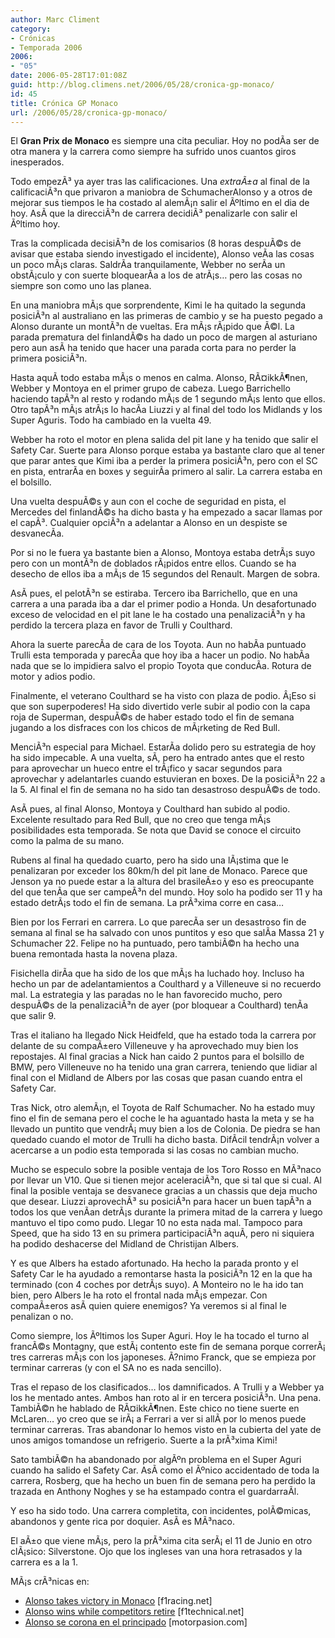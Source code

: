 ```yaml
---
author: Marc Climent
category:
- Crónicas
- Temporada 2006
2006:
- "05"
date: 2006-05-28T17:01:08Z
guid: http://blog.climens.net/2006/05/28/cronica-gp-monaco/
id: 45
title: Crónica GP Monaco
url: /2006/05/28/cronica-gp-monaco/
---
```


El **Gran Prix de Monaco** es siempre una cita peculiar. Hoy no podÃ­a ser de otra manera y la carrera como siempre ha sufrido unos cuantos giros inesperados.

Todo empezÃ³ ya ayer tras las calificaciones. Una _extraÃ±a_ al final de la calificaciÃ³n que privaron a maniobra de SchumacherAlonso y a otros de mejorar sus tiempos le ha costado al alemÃ¡n salir el Ãºltimo en el dia de hoy. AsÃ­ que la direcciÃ³n de carrera decidiÃ³ penalizarle con salir el Ãºltimo hoy.
  
Tras la complicada decisiÃ³n de los comisarios (8 horas despuÃ©s de avisar que estaba siendo investigado el incidente), Alonso veÃ­a las cosas un poco mÃ¡s claras. SaldrÃ­a tranquilamente, Webber no serÃ­a un obstÃ¡culo y con suerte bloquearÃ­a a los de atrÃ¡s&#8230; pero las cosas no siempre son como uno las planea.

En una maniobra mÃ¡s que sorprendente, Kimi le ha quitado la segunda posiciÃ³n al australiano en las primeras de cambio y se ha puesto pegado a Alonso durante un montÃ³n de vueltas. Era mÃ¡s rÃ¡pido que Ã©l. La parada prematura del finlandÃ©s ha dado un poco de margen al asturiano pero aun asÃ­ ha tenido que hacer una parada corta para no perder la primera posiciÃ³n.

Hasta aquÃ­ todo estaba mÃ¡s o menos en calma. Alonso, RÃ¤ikkÃ¶nen, Webber y Montoya en el primer grupo de cabeza. Luego Barrichello haciendo tapÃ³n al resto y rodando mÃ¡s de 1 segundo mÃ¡s lento que ellos. Otro tapÃ³n mÃ¡s atrÃ¡s lo hacÃ­a Liuzzi y al final del todo los Midlands y los Super Aguris. Todo ha cambiado en la vuelta 49.

Webber ha roto el motor en plena salida del pit lane y ha tenido que salir el Safety Car. Suerte para Alonso porque estaba ya bastante claro que al tener que parar antes que Kimi iba a perder la primera posiciÃ³n, pero con el SC en pista, entrarÃ­a en boxes y seguirÃ­a primero al salir. La carrera estaba en el bolsillo.

Una vuelta despuÃ©s y aun con el coche de seguridad en pista, el Mercedes del finlandÃ©s ha dicho basta y ha empezado a sacar llamas por el capÃ³. Cualquier opciÃ³n a adelantar a Alonso en un despiste se desvanecÃ­a.

Por si no le fuera ya bastante bien a Alonso, Montoya estaba detrÃ¡s suyo pero con un montÃ³n de doblados rÃ¡pidos entre ellos. Cuando se ha desecho de ellos iba a mÃ¡s de 15 segundos del Renault. Margen de sobra.

AsÃ­ pues, el pelotÃ³n se estiraba. Tercero iba Barrichello, que en una carrera a una parada iba a dar el primer podio a Honda. Un desafortunado exceso de velocidad en el pit lane le ha costado una penalizaciÃ³n y ha perdido la tercera plaza en favor de Trulli y Coulthard.

Ahora la suerte parecÃ­a de cara de los Toyota. Aun no habÃ­a puntuado Trulli esta temporada y parecÃ­a que hoy iba a hacer un podio. No habÃ­a nada que se lo impidiera salvo el propio Toyota que conducÃ­a. Rotura de motor y adios podio.

Finalmente, el veterano Coulthard se ha visto con plaza de podio. Â¡Eso si que son superpoderes! Ha sido divertido verle subir al podio con la capa roja de Superman, despuÃ©s de haber estado todo el fin de semana jugando a los disfraces con los chicos de mÃ¡rketing de Red Bull.

MenciÃ³n especial para Michael. EstarÃ­a dolido pero su estrategia de hoy ha sido impecable. A una vuelta, sÃ­, pero ha entrado antes que el resto para aprovechar un hueco entre el trÃ¡fico y sacar segundos para aprovechar y adelantarles cuando estuvieran en boxes. De la posiciÃ³n 22 a la 5. Al final el fin de semana no ha sido tan desastroso despuÃ©s de todo.

<!--more-->

AsÃ­ pues, al final Alonso, Montoya y Coulthard han subido al podio. Excelente resultado para Red Bull, que no creo que tenga mÃ¡s posibilidades esta temporada. Se nota que David se conoce el circuito como la palma de su mano.

Rubens al final ha quedado cuarto, pero ha sido una lÃ¡stima que le penalizaran por exceder los 80km/h del pit lane de Monaco. Parece que Jenson ya no puede estar a la altura del brasileÃ±o y eso es preocupante del que tenÃ­a que ser campeÃ³n del mundo. Hoy solo ha podido ser 11 y ha estado detrÃ¡s todo el fin de semana. La prÃ³xima corre en casa&#8230;

Bien por los Ferrari en carrera. Lo que parecÃ­a ser un desastroso fin de semana al final se ha salvado con unos puntitos y eso que salÃ­a Massa 21 y Schumacher 22. Felipe no ha puntuado, pero tambiÃ©n ha hecho una buena remontada hasta la novena plaza.

Fisichella dirÃ­a que ha sido de los que mÃ¡s ha luchado hoy. Incluso ha hecho un par de adelantamientos a Coulthard y a Villeneuve si no recuerdo mal. La estrategia y las paradas no le han favorecido mucho, pero despuÃ©s de la penalizaciÃ³n de ayer (por bloquear a Coulthard) tenÃ­a que salir 9.

Tras el italiano ha llegado Nick Heidfeld, que ha estado toda la carrera por delante de su compaÃ±ero Villeneuve y ha aprovechado muy bien los repostajes. Al final gracias a Nick han caido 2 puntos para el bolsillo de BMW, pero Villeneuve no ha tenido una gran carrera, teniendo que lidiar al final con el Midland de Albers por las cosas que pasan cuando entra el Safety Car.

Tras Nick, otro alemÃ¡n, el Toyota de Ralf Schumacher. No ha estado muy fino el fin de semana pero el coche le ha aguantado hasta la meta y se ha llevado un puntito que vendrÃ¡ muy bien a los de Colonia. De piedra se han quedado cuando el motor de Trulli ha dicho basta. DifÃ­cil tendrÃ¡n volver a acercarse a un podio esta temporada si las cosas no cambian mucho.
  
Mucho se especulo sobre la posible ventaja de los Toro Rosso en MÃ³naco por llevar un V10. Que si tienen mejor aceleraciÃ³n, que si tal que si cual. Al final la posible ventaja se desvanece gracias a un chassis que deja mucho que desear. Liuzzi aprovechÃ³ su posiciÃ³n para hacer un buen tapÃ³n a todos los que venÃ­an detrÃ¡s durante la primera mitad de la carrera y luego mantuvo el tipo como pudo. Llegar 10 no esta nada mal. Tampoco para Speed, que ha sido 13 en su primera participaciÃ³n aquÃ­, pero ni siquiera ha podido deshacerse del Midland de Christijan Albers.

Y es que Albers ha estado afortunado. Ha hecho la parada pronto y el Safety Car le ha ayudado a remontarse hasta la posiciÃ³n 12 en la que ha terminado (con 4 coches por detrÃ¡s suyo). A Monteiro no le ha ido tan bien, pero Albers le ha roto el frontal nada mÃ¡s empezar. Con compaÃ±eros asÃ­ quien quiere enemigos? Ya veremos si al final le penalizan o no.

Como siempre, los Ãºltimos los Super Aguri. Hoy le ha tocado el turno al francÃ©s Montagny, que estÃ¡ contento este fin de semana porque correrÃ¡ tres carreras mÃ¡s con los japoneses. Ã?nimo Franck, que se empieza por terminar carreras (y con el SA no es nada sencillo).

Tras el repaso de los clasificados&#8230; los damnificados. A Trulli y a Webber ya los he mentado antes. Ambos han roto al ir en tercera posiciÃ³n. Una pena. TambiÃ©n he hablado de RÃ¤ikkÃ¶nen. Este chico no tiene suerte en McLaren&#8230; yo creo que se irÃ¡ a Ferrari a ver si allÃ­ por lo menos puede terminar carreras. Tras abandonar lo hemos visto en la cubierta del yate de unos amigos tomandose un refrigerio. Suerte a la prÃ³xima Kimi!

Sato tambiÃ©n ha abandonado por algÃºn problema en el Super Aguri cuando ha salido el Safety Car. AsÃ­ como el Ãºnico accidentado de toda la carrera, Rosberg, que ha hecho un buen fin de semana pero ha perdido la trazada en Anthony Noghes y se ha estampado contra el guardarraÃ­l.

Y eso ha sido todo. Una carrera completita, con incidentes, polÃ©micas, abandonos y gente rica por doquier. AsÃ­ es MÃ³naco.

El aÃ±o que viene mÃ¡s, pero la prÃ³xima cita serÃ¡ el 11 de Junio en otro clÃ¡sico: Silverstone. Ojo que los ingleses van una hora retrasados y la carrera es a la 1.

MÃ¡s crÃ³nicas en:

  * [Alonso takes victory in Monaco](http://www.gpupdate.net/en/f1-news/119572/alonso-takes-victory-in-monaco/) [f1racing.net]
  * [Alonso wins while competitors retire](http://www.f1technical.net/news/3107) [f1technical.net]
  * [Alonso se corona en el principado](http://www.motorpasion.com/archivos/2006/05/28-alonso-se-corona-en-el-princip.php) [motorpasion.com]